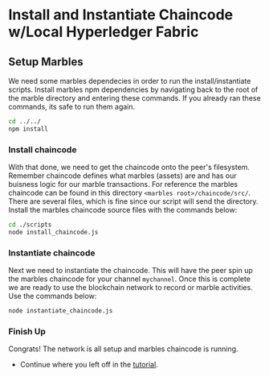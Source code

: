 # Install and Instantiate Chaincode w/Local Hyperledger Fabric

## Setup Marbles
We need some marbles dependecies in order to run the install/instantiate scripts.
Install marbles npm dependencies by navigating back to the root of the marble directory and entering these commands. 
If you already ran these commands, its safe to run them again.
```bash
cd ../../
npm install
```

### Install chaincode
With that done, we need to get the chaincode onto the peer's filesystem. 
Remember chaincode defines what marbles (assets) are and has our buisness logic for our marble transactions. 
For reference the marbles chaincode can be found in this directory `<marbles root>/chaincode/src/`. 
There are several files, which is fine since our script will send the directory. 
Install the marbles chaincode source files with the commands below: 

```bash
cd ./scripts
node install_chaincode.js
```

### Instantiate chaincode
Next we need to instantiate the chaincode. 
This will have the peer spin up the marbles chaincode for your channel `mychannel`. 
Once this is complete we are ready to use the blockchain network to record or marble activities. 
Use the commands below:
```bash
node instantiate_chaincode.js
```

### Finish Up

Congrats! The network is all setup and marbles chaincode is running. 

- Continue where you left off in the [tutorial](../README.md#hostmarbles).